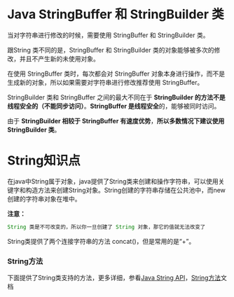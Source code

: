 # Java StringBuffer 和 StringBuilder 类

当对字符串进行修改的时候，需要使用 StringBuffer 和 StringBuilder 类。

跟String 类不同的是，StringBuffer 和 StringBuilder 类的对象能够被多次的修改，并且不产生新的未使用对象。

在使用 StringBuffer 类时，每次都会对 StringBuffer 对象本身进行操作，而不是生成新的对象，所以如果需要对字符串进行修改推荐使用 StringBuffer。

StringBuilder 类和 StringBuffer 之间的最大不同在于 **StringBuilder 的方法不是线程安全的（不能同步访问）**。**StringBuffer 是线程安全**的，能够被同时访问。

由于 **StringBuilder 相较于 StringBuffer 有速度优势**，**所以多数情况下建议使用 StringBuilder 类**。

# String知识点

在java中String属于对象，java提供了String类来创建和操作字符串，可以使用关键字和构造方法来创建String对象。String创建的字符串存储在公共池中，而new创建的字符串对象在堆中。

**注意：**

```java
String 类是不可改变的，所以你一旦创建了 String 对象，那它的值就无法改变了
```

String类提供了两个连接字符串的方法 concat()，但是常用的是“+”。

### String方法

下面提供了String类支持的方法，更多详细，参看[Java String API](https://www.runoob.com/manual/jdk1.6/java/lang/String.html)，[String方法](https://www.runoob.com/java/java-string.html)文档
